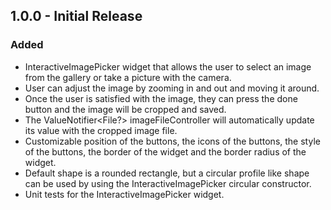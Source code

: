 ## 1.0.0 - Initial Release

### Added
- InteractiveImagePicker widget that allows the user to select an image from the gallery or take a picture with the camera.
- User can adjust the image by zooming in and out and moving it around.
- Once the user is satisfied with the image, they can press the done button and the image will be cropped and saved.
- The ValueNotifier<File?> imageFileController will automatically update its value with the cropped image file.
- Customizable position of the buttons, the icons of the buttons, the style of the buttons, the border of the widget and the border radius of the widget.
- Default shape is a rounded rectangle, but a circular profile like shape can be used by using the InteractiveImagePicker circular constructor.
- Unit tests for the InteractiveImagePicker widget.
